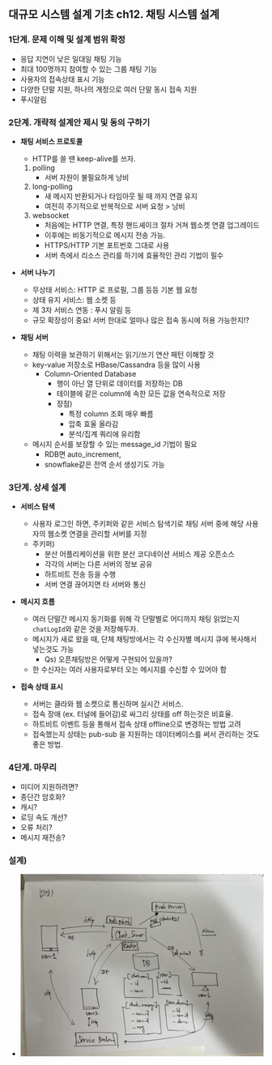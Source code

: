 ## 대규모 시스템 설계 기초 ch12. 채팅 시스템 설계

### 1단계. 문제 이해 및 설계 범위 확정
- 응답 지연이 낮은 일대일 채팅 기능
- 최대 100명까지 참여할 수 있는 그룹 채팅 기능
- 사용자의 접속상태 표시 기능
- 다양한 단말 지원, 하나의 계정으로 여러 단말 동시 접속 지원
- 푸시알림

### 2단계. 개략적 설계안 제시 및 동의 구하기
- **채팅 서비스 프로토콜**
  - HTTP를 쓸 땐 keep-alive를 쓰자.
  1. polling
     - 서버 자원이 불필요하게 낭비
  2. long-polling
     - 새 메시지 반환되거나 타임아웃 될 때 까지 연결 유지
     - 여전히 주기적으로 반복적으로 서버 요청 > 낭비
  3. websocket
     - 처음에는 HTTP 연결, 특정 핸드셰이크 절차 거쳐 웹소켓 연결 업그레이드
     - 이후에는 비동기적으로 메시지 전송 가능. 
     - HTTPS/HTTP 기본 포트번호 그대로 사용
     - 서버 측에서 리소스 관리를 하기에 효율적인 관리 기법이 필수

- **서버 나누기**
  - 무상태 서비스: HTTP 로 프로필, 그룹 등등 기본 웹 요청
  - 상태 유지 서비스: 웹 소켓 등
  - 제 3자 서비스 연동 : 푸시 알림 등
  - 규모 확장성이 중요! 서버 한대로 얼마나 많은 접속 동시에 허용 가능한지!?

- **채팅 서버**
  - 채팅 이력을 보관하기 위해서는 읽기/쓰기 연산 패턴 이해할 것
  - key-value 저장소로 HBase/Cassandra 등을 많이 사용
    - Column-Oriented Database
      - 행이 아닌 열 단위로 데이터를 저장하는 DB
      - 테이블에 같은 column에 속한 모든 값을 연속적으로 저장
      - 장점)
        - 특정 column 조회 매우 빠름
        - 압축 효울 올라감
        - 분석/집계 쿼리에 유리함
  - 메시지 순서를 보장할 수 있는 message_id 기법이 필요
    - RDB면 auto_increment,
    - snowflake같은 전역 순서 생성기도 가능

### 3단계. 상세 설계
- **서비스 탐색**
  - 사용자 로그인 하면, 주키퍼와 같은 서비스 탐색기로 채팅 서버 중에 해당 사용자의 웹소켓 연결을 관리할 서버를 지정
  - 주키퍼)
    - 분산 어플리케이션을 위한 분산 코디네이션 서비스 제공 오픈소스
    - 각각의 서버는 다른 서버의 정보 공유
    - 하트비트 전송 등을 수행
    - 서버 연결 끊어지면 타 서버와 통신

- **메시지 흐름**
  - 여러 단말간 메시지 동기화를 위해 각 단말별로 어디까지 채팅 읽었는지 `chatLogId`와 같은 것을 저장해두자.
  - 메시지가 새로 왔을 때, 단체 채팅방에서는 각 수신자별 메시지 큐에 복사해서 넣는것도 가능
    - Qs) 오픈채팅방은 어떻게 구현되어 있을까? 
  - 한 수신자는 여러 사용자로부터 오는 메시지를 수신할 수 있어야 함

- **접속 상태 표시**
  - 서버는 클라와 웹 소켓으로 통신하며 실시간 서비스. 
  - 접속 장애 (ex. 터널에 들어감)로 싸그리 상태를 off 하는것은 비효율. 
  - 하트비트 이벤트 등을 통해서 접속 상태 offline으로 변경하는 방법 고려
  - 접속했는지 상태는 pub-sub 을 지원하는 데이터베이스를 써서 관리하는 것도 좋은 방법. 
    
### 4단계. 마무리
- 미디어 지원하려면?
- 종단간 암호화?
- 캐시?
- 로딩 속도 개선?
- 오류 처리?
- 메시지 재전송?

### 설계)
- ![](../../images/2025-08-11-대규모12장.jpg)
